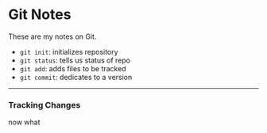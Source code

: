 # Git Notes

These are my notes on Git.


* `git init`: initializes repository
* `git status`: tells us status of repo
* `git add`: adds files to be tracked
* `git commit`: dedicates to a version

---

### Tracking Changes

now what
